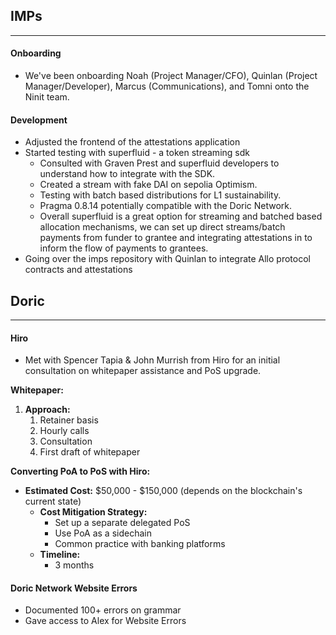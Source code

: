 
## IMPs
---
#### Onboarding

- We've been onboarding Noah (Project Manager/CFO), Quinlan (Project Manager/Developer), Marcus (Communications), and Tomni onto the Ninit team.
#### Development

- Adjusted the frontend of the attestations application
- Started testing with superfluid - a token streaming sdk
	- Consulted with Graven Prest and superfluid developers to understand how to integrate with the SDK.
	- Created a stream with fake DAI on sepolia Optimism.
	- Testing with batch based distributions for L1 sustainability.
	- Pragma 0.8.14 potentially compatible with the Doric Network.
	- Overall superfluid is a great option for streaming and batched based allocation mechanisms, we can set up direct streams/batch payments from funder to grantee and integrating attestations in to inform the flow of payments to grantees.
- Going over the imps repository with Quinlan to integrate Allo protocol contracts and attestations

## Doric
---
#### Hiro

- Met with  Spencer Tapia & John Murrish from Hiro for an initial consultation on whitepaper assistance and PoS upgrade.

**Whitepaper:**

1. **Approach:**
	1. Retainer basis
	2. Hourly calls
	3. Consultation
	4. First draft of whitepaper

 **Converting PoA to PoS with Hiro:**
    
- **Estimated Cost:** $50,000 - $150,000 (depends on the blockchain's current state)
    - **Cost Mitigation Strategy:**
        - Set up a separate delegated PoS
        - Use PoA as a sidechain
        - Common practice with banking platforms
    - **Timeline:**
        - 3 months

#### Doric Network Website Errors

- Documented 100+ errors on grammar
- Gave access to Alex for Website Errors




